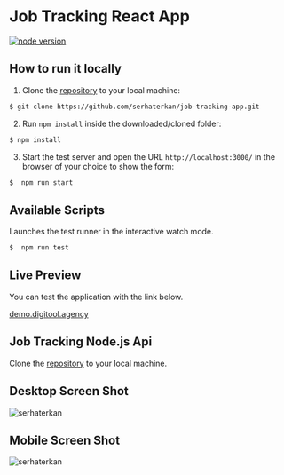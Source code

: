# Job Tracking React App

[![node version](https://img.shields.io/badge/node-16.17.1-green)](https://nodejs.org/en/download/package-manager/#debian-and-ubuntu-based-linux-distributions-enterprise-linux-fedora-and-snap-packages)

## How to run it locally

1.  Clone the [repository](https://github.com/serhaterkan/job-tracking-app.git) to your local machine:

```bash
$ git clone https://github.com/serhaterkan/job-tracking-app.git
```

2. Run `npm install` inside the downloaded/cloned folder:

```bash
$ npm install
```

3. Start the test server and open the URL `http://localhost:3000/` in the browser of your choice to show the form:

```bash
$  npm run start
```

## Available Scripts

Launches the test runner in the interactive watch mode.

```bash
$  npm run test
```

## Live Preview

You can test the application with the link below.

[demo.digitool.agency](https://demo.digitool.agency/)
## Job Tracking Node.js Api

Clone the [repository](https://github.com/serhaterkan/job-tracking-api) to your local machine.

## Desktop Screen Shot

![serhaterkan](https://demo.digitool.agency/job-tracking.png)

## Mobile Screen Shot

![serhaterkan](https://demo.digitool.agency/job-tracking-mobile.png)
